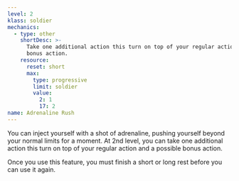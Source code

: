 ```yaml
---
level: 2
klass: soldier
mechanics:
  - type: other
    shortDesc: >-
      Take one additional action this turn on top of your regular action and a possible
      bonus action.
    resource:
      reset: short
      max:
        type: progressive
        limit: soldier
        value:
          2: 1
          17: 2
name: Adrenaline Rush
---
```

You can inject yourself with a shot of adrenaline, pushing yourself beyond your normal limits for a moment.
At 2nd level, you can take one additional action this turn on top of your regular action and a possible
bonus action.

Once you use this feature, you must finish a short or long rest before you can use it again.
